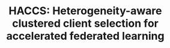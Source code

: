 ---
layout: layouts/publication-list.njk
title: "HACCS: Heterogeneity-aware clustered client selection for accelerated federated learning"
authors: "Joel Wolfrath, Nikhil Sreekumar, Dhruv Kumar, Yuanli Wang, Abhishek Chandra"
venue: "IEEE International Parallel and Distributed Processing Symposium (IPDPS)"
year: 2022
citations: 67
description: "A novel approach for client selection in federated learning that considers device heterogeneity and accelerates the learning process."
url: "https://ieeexplore.ieee.org/document/9820667"
tags: publication
--- 